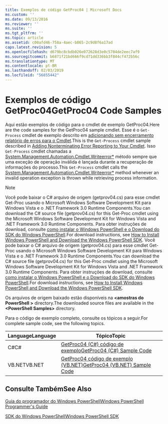 ```yaml
---
title: Exemplos de código GetProc04 | Microsoft Docs
ms.custom: ''
ms.date: 09/13/2016
ms.reviewer: ''
ms.suite: ''
ms.tgt_pltfrm: ''
ms.topic: article
ms.assetid: c00afd46-758a-4aec-b865-2c9d8f6a17ad
caps.latest.revision: 5
ms.openlocfilehash: d679bc8cbdb026e072628d3e0c5704de2eec7af9
ms.sourcegitcommit: b6871f21bd666f9cd71dd336bb3f844cf472b56c
ms.translationtype: MT
ms.contentlocale: pt-BR
ms.lasthandoff: 02/03/2019
ms.locfileid: "56855442"
---
```

# <a name="getproc04-code-samples"></a><span data-ttu-id="f8c21-102">Exemplos de código GetProc04</span><span class="sxs-lookup"><span data-stu-id="f8c21-102">GetProc04 Code Samples</span></span>

<span data-ttu-id="f8c21-103">Aqui estão exemplos de código para o cmdlet de exemplo GetProc04.</span><span class="sxs-lookup"><span data-stu-id="f8c21-103">Here are the code samples for the GetProc04 sample cmdlet.</span></span> <span data-ttu-id="f8c21-104">Esse é o `Get-Process` cmdlet de exemplo descrito em [adicionando sem encerramento relatório de erros para o Cmdlet](../cmdlet/adding-non-terminating-error-reporting-to-your-cmdlet.md).</span><span class="sxs-lookup"><span data-stu-id="f8c21-104">This is the `Get-Process` cmdlet sample described in [Adding Nonterminating Error Reporting to Your Cmdlet](../cmdlet/adding-non-terminating-error-reporting-to-your-cmdlet.md).</span></span> <span data-ttu-id="f8c21-105">Isso `Get-Process` cmdlet chamadas a [System.Management.Automation.Cmdlet.Writeerror\*](/dotnet/api/System.Management.Automation.Cmdlet.WriteError) método sempre que uma exceção de operação inválida é lançada durante a recuperação de informações do processo.</span><span class="sxs-lookup"><span data-stu-id="f8c21-105">This `Get-Process` cmdlet calls the [System.Management.Automation.Cmdlet.Writeerror\*](/dotnet/api/System.Management.Automation.Cmdlet.WriteError) method whenever an invalid operation exception is thrown while retrieving process information.</span></span>

> [!NOTE]
> <span data-ttu-id="f8c21-106">Você pode baixar o C# arquivo de origem (getprov04.cs) para esse cmdlet Get-Proc usando o Microsoft Windows Software Development Kit para Windows Vista e o .NET Framework 3.0 Runtime Components.</span><span class="sxs-lookup"><span data-stu-id="f8c21-106">You can download the C# source file (getprov04.cs) for this Get-Proc cmdlet using the Microsoft Windows Software Development Kit for Windows Vista and .NET Framework 3.0 Runtime Components.</span></span> <span data-ttu-id="f8c21-107">Para obter instruções de download, consulte [como instalar o Windows PowerShell e o Download do SDK do Windows PowerShell](/powershell/developer/installing-the-windows-powershell-sdk).</span><span class="sxs-lookup"><span data-stu-id="f8c21-107">For download instructions, see [How to Install Windows PowerShell and Download the Windows PowerShell SDK](/powershell/developer/installing-the-windows-powershell-sdk).</span></span>
> <span data-ttu-id="f8c21-108">Você pode baixar o C# arquivo de origem (getprov04.cs) para esse cmdlet Get-Proc usando o Microsoft Windows Software Development Kit para Windows Vista e o .NET Framework 3.0 Runtime Components.</span><span class="sxs-lookup"><span data-stu-id="f8c21-108">You can download the C# source file (getprov04.cs) for this Get-Proc cmdlet using the Microsoft Windows Software Development Kit for Windows Vista and .NET Framework 3.0 Runtime Components.</span></span> <span data-ttu-id="f8c21-109">Para obter instruções de download, consulte [como instalar o Windows PowerShell e o Download do SDK do Windows PowerShell](/powershell/developer/installing-the-windows-powershell-sdk).</span><span class="sxs-lookup"><span data-stu-id="f8c21-109">For download instructions, see [How to Install Windows PowerShell and Download the Windows PowerShell SDK](/powershell/developer/installing-the-windows-powershell-sdk).</span></span>
>
> <span data-ttu-id="f8c21-110">Os arquivos de origem baixado estão disponíveis na  **\<amostras do PowerShell >** directory.</span><span class="sxs-lookup"><span data-stu-id="f8c21-110">The downloaded source files are available in the **\<PowerShell Samples>** directory.</span></span>

<span data-ttu-id="f8c21-111">Para o código de exemplo completo, consulte os tópicos a seguir.</span><span class="sxs-lookup"><span data-stu-id="f8c21-111">For complete sample code, see the following topics.</span></span>

|<span data-ttu-id="f8c21-112">Language</span><span class="sxs-lookup"><span data-stu-id="f8c21-112">Language</span></span>|<span data-ttu-id="f8c21-113">Tópico</span><span class="sxs-lookup"><span data-stu-id="f8c21-113">Topic</span></span>|
|--------------|-----------|
|<span data-ttu-id="f8c21-114">C#</span><span class="sxs-lookup"><span data-stu-id="f8c21-114">C#</span></span>|[<span data-ttu-id="f8c21-115">GetProc04 (C#) código de exemplo</span><span class="sxs-lookup"><span data-stu-id="f8c21-115">GetProc04 (C#) Sample Code</span></span>](./getproc04-csharp-sample-code.md)|
|<span data-ttu-id="f8c21-116">VB.NET</span><span class="sxs-lookup"><span data-stu-id="f8c21-116">VB.NET</span></span>|[<span data-ttu-id="f8c21-117">GetProc04 código de exemplo (VB.NET)</span><span class="sxs-lookup"><span data-stu-id="f8c21-117">GetProc04 (VB.NET) Sample Code</span></span>](./getproc04-vb-net-sample-code.md)|

## <a name="see-also"></a><span data-ttu-id="f8c21-118">Consulte Também</span><span class="sxs-lookup"><span data-stu-id="f8c21-118">See Also</span></span>

[<span data-ttu-id="f8c21-119">Guia do programador do Windows PowerShell</span><span class="sxs-lookup"><span data-stu-id="f8c21-119">Windows PowerShell Programmer's Guide</span></span>](./windows-powershell-programmer-s-guide.md)

[<span data-ttu-id="f8c21-120">SDK do Windows PowerShell</span><span class="sxs-lookup"><span data-stu-id="f8c21-120">Windows PowerShell SDK</span></span>](../windows-powershell-reference.md)
